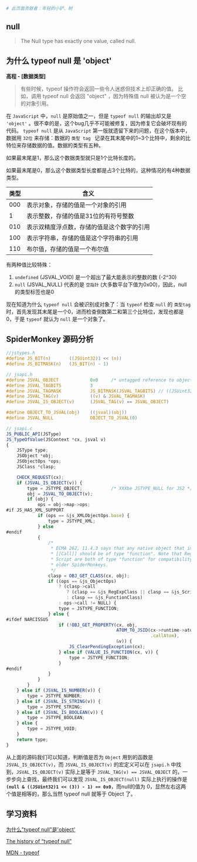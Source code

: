 ```bash
# 此页面贡献者：年轻的小铲、树
```
## null

> The Null type has exactly one value, called null.

## 为什么 typeof null 是 'object'

**高程 - [数据类型]**
> 有些时候，typeof 操作符会返回一些令人迷惑但技术上却正确的值。
> 比如，调用 typeof null 会返回 "object" ，因为特殊值 null 被认为是一个空的对象引用。

在 `JavaScript` 中，`null` 是原始值之一，但是 `typeof null` 的输出却又是 `'object'` 。很不幸的是，这个bug几乎不可能被修复，因为修复它会破坏现有的代码。 `typeof null` 是从 `JavaScript` 第一版就遗留下来的问题，在这个版本中，数据用 `32位` 来存储：数据的 `类型 tag ` 记录在其末尾中的1~3个比特中，剩余的比特位来存储数据的值。数据的类型有五种。

如果最末尾是1，那么这个数据类型就只是1个比特长度的。

如果最末尾是0，那么这个数据类型长度都是占3个比特的，这种情况的有4种数据类型。

| 类型 | 含义 |
| ---- |----------------------------|
| 000 | 表示对象，存储的值是一个对象的引用 |
| 1   | 表示整数，存储的值是31位的有符号整数 |
| 010 | 表示双精度浮点数，存储的值是这个数字的引用 |
| 100 | 表示字符串，存储的值是这个字符串的引用 |
| 110 | 布尔值，存储的值是一个布尔值 |

有两种值比较特殊：

1. `undefined` (JSVAL_VOID) 是一个超出了最大能表示的整数的数 (-2^30)
2. `null` (JSVAL_NULL) 代表的是 `空指针` (大多数平台下值为0x00)，因此，null的类型标签也是0

现在知道为什么 `typeof null` 会被识别成对象了：当 `typeof` 检查 `null` 的 `类型tag` 时，首先发现其末尾是一个0，进而检查倒数第二和第三个比特位，发现也都是0，于是 `typeof` 就认为 `null` 是一个对象了。

## SpiderMonkey 源码分析

```c
//jstypes.h
#define JS_BIT(n)       ((JSUint32)1 << (n))
#define JS_BITMASK(n)   (JS_BIT(n) - 1)
```

```c
// jsapi.h
#define JSVAL_OBJECT            0x0     /* untagged reference to object */
#define JSVAL_TAGBITS           3
#define JSVAL_TAGMASK           JS_BITMASK(JSVAL_TAGBITS) // ((JSUint32)1 << (3)) - 1
#define JSVAL_TAG(v)            ((v) & JSVAL_TAGMASK)
#define JSVAL_IS_OBJECT(v)      (JSVAL_TAG(v) == JSVAL_OBJECT)

#define OBJECT_TO_JSVAL(obj)    ((jsval)(obj))
#define JSVAL_NULL              OBJECT_TO_JSVAL(0)
```

```javascript
// jsapi.c
JS_PUBLIC_API(JSType)
JS_TypeOfValue(JSContext *cx, jsval v)
{
    JSType type;
    JSObject *obj;
    JSObjectOps *ops;
    JSClass *clasp;

    CHECK_REQUEST(cx);
    if (JSVAL_IS_OBJECT(v)) {
        type = JSTYPE_OBJECT;           /* XXXbe JSTYPE_NULL for JS2 */
        obj = JSVAL_TO_OBJECT(v);
        if (obj) {
            ops = obj->map->ops;
#if JS_HAS_XML_SUPPORT
            if (ops == &js_XMLObjectOps.base) {
                type = JSTYPE_XML;
            } else
#endif
            {
                /*
                 * ECMA 262, 11.4.3 says that any native object that implements
                 * [[Call]] should be of type "function". Note that RegExp and
                 * Script are both of type "function" for compatibility with
                 * older SpiderMonkeys.
                 */
                clasp = OBJ_GET_CLASS(cx, obj);
                if ((ops == &js_ObjectOps)
                    ? (clasp->call
                       ? (clasp == &js_RegExpClass || clasp == &js_ScriptClass)
                       : clasp == &js_FunctionClass)
                    : ops->call != NULL) {
                    type = JSTYPE_FUNCTION;
                } else {
#ifdef NARCISSUS
                    if (!OBJ_GET_PROPERTY(cx, obj,
                                          ATOM_TO_JSID(cx->runtime->atomState
                                                       .callAtom),
                                          &v)) {
                        JS_ClearPendingException(cx);
                    } else if (VALUE_IS_FUNCTION(cx, v)) {
                        type = JSTYPE_FUNCTION;
                    }
#endif
                }
            }
        }
    } else if (JSVAL_IS_NUMBER(v)) {
        type = JSTYPE_NUMBER;
    } else if (JSVAL_IS_STRING(v)) {
        type = JSTYPE_STRING;
    } else if (JSVAL_IS_BOOLEAN(v)) {
        type = JSTYPE_BOOLEAN;
    } else {
        type = JSTYPE_VOID;
    }
    return type;
}
```

从上面的源码我们可以知道，判断值是否为 `Object` 用到的函数是 `JSVAL_IS_OBJECT(v)`，而 `JSVAL_IS_OBJECT(v)` 的宏定义可以在 `jsapi.h` 中找到，`JSVAL_IS_OBJECT(v)` 实际上是等于 `JSVAL_TAG(v) == JSVAL_OBJECT` 的，一步步向上查找，最终我们可以发现
 `JSVAL_IS_OBJECT(null)` 实际上执行的操作是 **`(null & ((JSUint32)1 << (3)) - 1) == 0x0`**，而null的值为 0，显然左右这两个值是相等的，那么当然 typeof null 就等于 Object 了。

## 学习资料
[为什么"typeof null"是'object'](https://zui.su/typeof_null/)

[The history of “typeof null”](http://2ality.com/2013/10/typeof-null.html)

[MDN - typeof](https://developer.mozilla.org/zh-CN/docs/Web/JavaScript/Reference/Operators/typeof)
